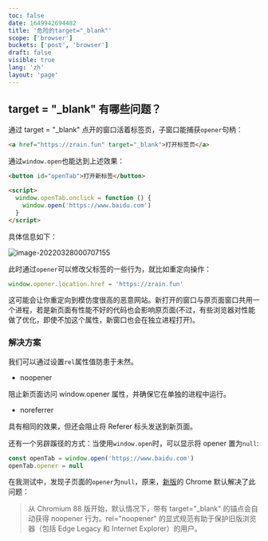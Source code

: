 ```yaml
---
toc: false
date: 1649942694482
title: '危险的target="_blank"'
scope: ['browser']
buckets: ['post', 'browser']
draft: false
visible: true
lang: 'zh'
layout: 'page'
---
```


## target = "\_blank" 有哪些问题？

通过 target = "\_blank" 点开的窗口活着标签页，子窗口能捕获`opener`句柄：

```html
<a href="https://zrain.fun" target="_blank">打开标签页</a>
```

通过`window.open`也能达到上述效果：

```html
<button id="openTab">打开新标签</button>

<script>
  window.openTab.onclick = function () {
    window.open('https://www.baidu.com')
  }
</script>
```

具体信息如下：

![image-20220328000707155](https://res.zrain.fun/images/2022/03/image-20220328000707155-8f7c6e839b46c77ce852360e89d64cdf.png)

此时通过`opener`可以修改父标签的一些行为，就比如重定向操作：

```javascript
window.opener.location.href = 'https://zrain.fun'
```

这可能会让你重定向到模仿度很高的恶意网站。新打开的窗口与原页面窗口共用一个进程，若是新页面有性能不好的代码也会影响原页面(不过，有些浏览器对性能做了优化，即使不加这个属性，新窗口也会在独立进程打开)。

### 解决方案

我们可以通过设置`rel`属性值防患于未然。

- noopener

阻止新页面访问 window.opener 属性，并确保它在单独的进程中运行。

- noreferrer

具有相同的效果，但还会阻止将 Referer 标头发送到新页面。

还有一个另辟蹊径的方式：当使用`window.open`时，可以显示将 opener 置为`null`:

```javascript
const openTab = window.open('https://www.baidu.com')
openTab.opener = null
```

在我测试中，发现子页面的`opener`为`null`，原来，[新版](https://web.dev/external-anchors-use-rel-noopener/)的 Chrome 默认解决了此问题：

> 从 Chromium 88 版开始，默认情况下，带有 target="\_blank" 的锚点会自动获得 noopener 行为。rel="noopener" 的显式规范有助于保护旧版浏览器（包括 Edge Legacy 和 Internet Explorer）的用户。
